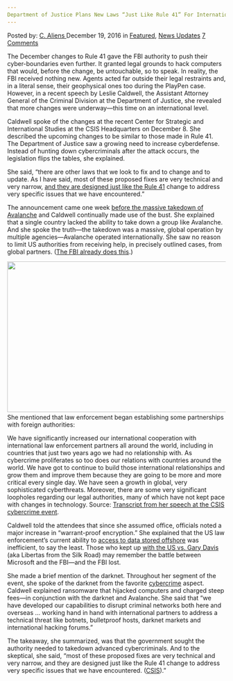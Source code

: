 ```yaml
---
Department of Justice Plans New Laws “Just Like Rule 41” For International Cybersecurity
---
```

<article class="post-listing post-17014 post type-post status-publish format-standard has-post-thumbnail hentry  tag-3910 tag-cybersecurity tag-department tag-international tag-justice tag-laws tag-plans tag-rule">
    <div class="post-inner">
        <span>Posted by: <a href="https://www.deepdotweb.com/author/caliens/" title="">C. Aliens </a></span>
    <span>December 19, 2016</span>
    <span>in <a href="https://www.deepdotweb.com/category/deepdot-news/" rel="category tag">Featured</a>, <a href="https://www.deepdotweb.com/category/news-updates/" rel="category tag">News Updates</a></span>
    <span><a href="https://www.deepdotweb.com/2016/12/19/department-justice-plans-new-laws-just-like-rule-41-international-cybersecurity/#comments">7 Comments</a></span>
    </p>
    <div class="clear"></div>
    <div class="entry">
    <p>The December changes to Rule 41 gave the FBI authority to push their cyber-boundaries even further. It granted legal grounds to hack computers that would, before the change, be untouchable, so to speak. In reality, the FBI received nothing new. Agents acted far outside their legal restraints and, in a literal sense, their geophysical ones too during the PlayPen case. However, in a recent speech by Leslie Caldwell, the Assistant Attorney General of the Criminal Division at the Department of Justice, she revealed that more changes were underway—this time on an international level.</p>
    <p>Caldwell spoke of the changes at the recent Center for Strategic and International Studies at the CSIS Headquarters on December 8. She described the upcoming changes to be similar to those made in Rule 41. The Department of Justice saw a growing need to increase cyberdefense. Instead of hunting down cybercriminals after the attack occurs, the legislation flips the tables, she explained.</p>
    <p>She said, “there are other laws that we look to fix and to change and to update. As I have said, most of these proposed fixes are very technical and very narrow, <a href="http://wccftech.com/rule-41-fbi-fix-more-laws/">and they are designed just like the Rule 41</a> change to address very specific issues that we have encountered.”</p>
    <p>The announcement came one week <a href="https://www.cyberscoop.com/fbi-will-increasingly-rely-foreign-help-stop-hackers-assistant-ag-says/">before the massive takedown of Avalanche</a> and Caldwell continually made use of the bust. She explained that a single country lacked the ability to take down a group like Avalanche. And she spoke the truth—the takedown was a massive, global operation by multiple agencies—Avalanche operated internationally. She saw no reason to limit US authorities from receiving help, in precisely outlined cases, from global partners. (<a href="https://www.deepdotweb.com/2016/11/08/israeli-security-company-can-crack-iphone-encryption-works-fbi/">The FBI already does this</a>.)</p>
    <p><img class="wp-image-17018 aligncenter" src="/imgs/2016/12/word-image-82.png" width="825" height="347" srcset="/imgs/2016/12/word-image-82.png 1156w, /imgs/2016/12/word-image-82-300x126.png 300w, /imgs/2016/12/word-image-82-1024x431.png 1024w" sizes="(max-width: 825px) 100vw, 825px"/> She mentioned that law enforcement began establishing some partnerships with foreign authorities:</p>
    <p>We have significantly increased our international cooperation with international law enforcement partners all around the world, including in countries that just two years ago we had no relationship with. As cybercrime proliferates so too does our relations with countries around the world. We have got to continue to build those international relationships and grow them and improve them because they are going to be more and more critical every single day. We have seen a growth in global, very sophisticated cyberthreats. Moreover, there are some very significant loopholes regarding our legal authorities, many of which have not kept pace with changes in technology. Source: <a href="https://youtu.be/pKS9Rf-CBds">Transcript from her speech at the CSIS cybercrime event</a>.</p>
    <p>Caldwell told the attendees that since she assumed office, officials noted a major increase in “warrant-proof encryption.” She explained that the US law enforcement’s current ability to <a href="https://www.deepdotweb.com/2016/07/21/court-rules-government-cant-access-international-data/">access to data stored offshore</a> was inefficient, to say the least. Those who kept up <a href="https://www.deepdotweb.com/2016/08/13/alleged-silk-road-admin-libertas-extradited-us/">with the US vs. Gary Davis</a> (aka Libertas from the Silk Road) may remember the battle between Microsoft and the FBI—and the FBI lost.</p>
    <p>She made a brief mention of the darknet. Throughout her segment of the event, she spoke of the darknet from the favorite <a href="https://www.deepdotweb.com/tag/cyber/">cybercrime</a> aspect. Caldwell explained ransomware that hijacked computers and charged steep fees—in conjunction with the darknet and Avalanche. She said that “we have developed our capabilities to disrupt criminal networks both here and overseas … working hand in hand with international partners to address a technical threat like botnets, bulletproof hosts, darknet markets and international hacking forums.”</p>
    <p>The takeaway, she summarized, was that the government sought the authority needed to takedown advanced cybercriminals. And to the skeptical, she said, “most of these proposed fixes are very technical and very narrow, and they are designed just like the Rule 41 change to address very specific issues that we have encountered. (<a href="https://www.csis.org/events/state-cybercrime-look-back-and-look-forward/?block1">CSIS</a>).”</p>
    </div>
    <span style="display:none"><a href="https://www.deepdotweb.com/tag/41/" rel="tag">41</a> <a href="https://www.deepdotweb.com/tag/cybersecurity/" rel="tag">cybersecurity</a> <a href="https://www.deepdotweb.com/tag/department/" rel="tag">department</a> <a href="https://www.deepdotweb.com/tag/international/" rel="tag">international</a> <a href="https://www.deepdotweb.com/tag/justice/" rel="tag">justice</a> <a href="https://www.deepdotweb.com/tag/laws/" rel="tag">laws</a> <a href="https://www.deepdotweb.com/tag/plans/" rel="tag">plans</a> <a href="https://www.deepdotweb.com/tag/rule/" rel="tag">rule</a></span> <span style="display:none" class="updated">2016-12-19</span>
    <div style="display:none" class="vcard author" itemprop="author" itemscope itemtype="http://schema.org/Person"><strong class="fn" itemprop="name"><a href="https://www.deepdotweb.com/author/caliens/" title="Posts by C. Aliens" rel="author">C. Aliens</a></strong></div>
    </div>
</article>

